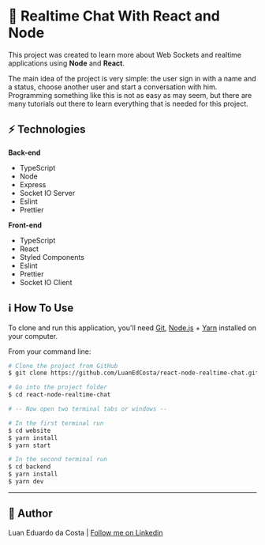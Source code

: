 # :speech_balloon: Realtime Chat With React and Node

This project was created to learn more about Web Sockets and realtime applications using **Node** and **React**.

The main idea of the project is very simple: the user sign in with a name and a status, choose another user and start a conversation with him. Programming something like this is not as easy as may seem, but there are many tutorials out there to learn everything that is needed for this project.

## :zap: Technologies

**Back-end**

- TypeScript
- Node
- Express
- Socket IO Server
- Eslint
- Prettier

**Front-end**

- TypeScript
- React
- Styled Components
- Eslint
- Prettier
- Socket IO Client

## :information_source: How To Use

To clone and run this application, you'll need [Git][git], [Node.js][nodejs] + [Yarn][yarn] installed on your computer.

From your command line:

```bash
# Clone the project from GitHub
$ git clone https://github.com/LuanEdCosta/react-node-realtime-chat.git

# Go into the project folder
$ cd react-node-realtime-chat

# -- Now open two terminal tabs or windows --

# In the first terminal run
$ cd website
$ yarn install
$ yarn start

# In the second terminal run
$ cd backend
$ yarn install
$ yarn dev
```

---

## :man: Author

Luan Eduardo da Costa | [Follow me on Linkedin](https://www.linkedin.com/in/luaneducosta/)

[git]: https://git-scm.com
[nodejs]: https://nodejs.org/
[yarn]: https://yarnpkg.com/
